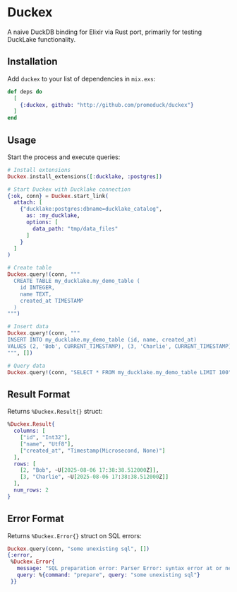 <!--
SPDX-FileCopyrightText: 2025 Stas Muzhyk <sts@abc3.dev>
SPDX-FileCopyrightText: 2025 Łukasz Niemier <~@hauleth.dev>

SPDX-License-Identifier: Apache-2.0
-->

# Duckex

A naive DuckDB binding for Elixir via Rust port, primarily for testing DuckLake functionality.

## Installation

Add `duckex` to your list of dependencies in `mix.exs`:

```elixir
def deps do
  [
    {:duckex, github: "http://github.com/promeduck/duckex"}
  ]
end
```

## Usage

Start the process and execute queries:

```elixir
# Install extensions
Duckex.install_extensions([:ducklake, :postgres])

# Start Duckex with Ducklake connection
{:ok, conn} = Duckex.start_link(
  attach: [
    {"ducklake:postgres:dbname=ducklake_catalog",
      as: :my_ducklake,
      options: [
        data_path: "tmp/data_files"
      ]
    }
  ]
)

# Create table
Duckex.query!(conn, """
  CREATE TABLE my_ducklake.my_demo_table (
    id INTEGER,
    name TEXT,
    created_at TIMESTAMP
  )
""")

# Insert data
Duckex.query!(conn, """
INSERT INTO my_ducklake.my_demo_table (id, name, created_at)
VALUES (2, 'Bob', CURRENT_TIMESTAMP), (3, 'Charlie', CURRENT_TIMESTAMP)
""", [])

# Query data
Duckex.query!(conn, "SELECT * FROM my_ducklake.my_demo_table LIMIT 100", [])
```

## Result Format

Returns `%Duckex.Result{}` struct:

```elixir
%Duckex.Result{
  columns: [
    ["id", "Int32"],
    ["name", "Utf8"],
    ["created_at", "Timestamp(Microsecond, None)"]
  ],
  rows: [
    [2, "Bob", ~U[2025-08-06 17:38:38.512000Z]],
    [3, "Charlie", ~U[2025-08-06 17:38:38.512000Z]]
  ],
  num_rows: 2
}
```

## Error Format

Returns `%Duckex.Error{}` struct on SQL errors:

```elixir
Duckex.query(conn, "some unexisting sql", [])
{:error,
 %Duckex.Error{
   message: "SQL preparation error: Parser Error: syntax error at or near \"some\"\n\nLINE 1: some unexisting sql\n        ^",
   query: %{command: "prepare", query: "some unexisting sql"}
 }}
```
